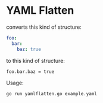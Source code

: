 
# YAML Flatten

converts this kind of structure:

```yaml
foo:
  bar:
    baz: true
```

to this kind of structure:

```
foo.bar.baz = true
```

Usage:

```
go run yamlflatten.go example.yaml
```
